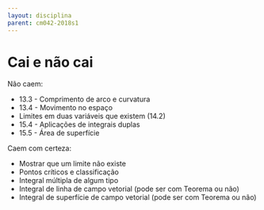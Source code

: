 ```yaml
---
layout: disciplina
parent: cm042-2018s1
---
```

# Cai e não cai

Não caem:
- 13.3 - Comprimento de arco e curvatura
- 13.4 - Movimento no espaço
- Limites em duas variáveis que existem (14.2)
- 15.4 - Aplicações de integrais duplas
- 15.5 - Área de superfície

Caem com certeza:
- Mostrar que um limite não existe
- Pontos críticos e classificação
- Integral múltipla de algum tipo
- Integral de linha de campo vetorial (pode ser com Teorema ou não)
- Integral de superfície de campo vetorial (pode ser com Teorema ou não)
